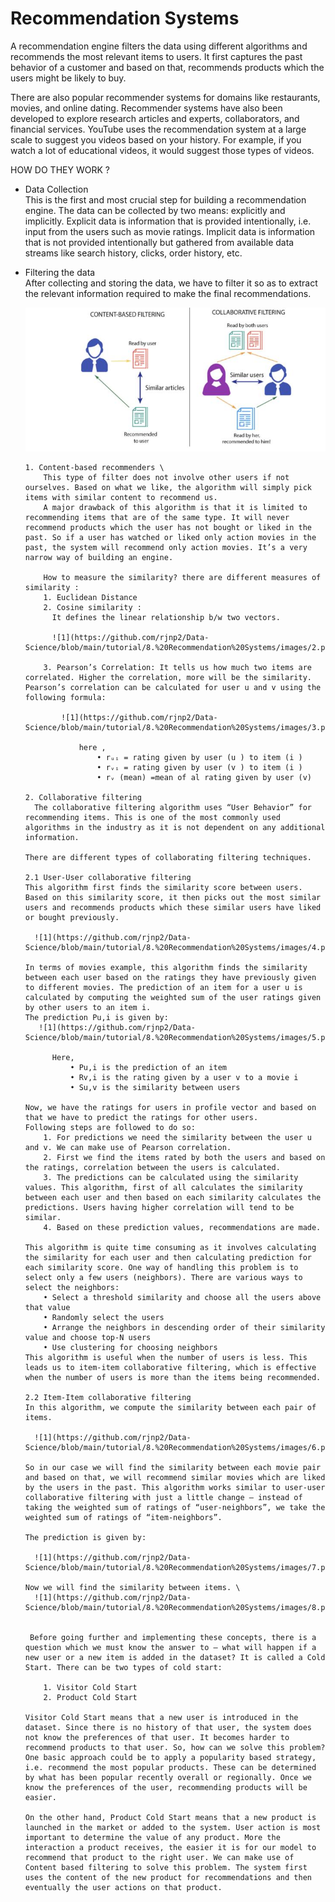 # Recommendation Systems
A recommendation engine filters the data using different algorithms and recommends the most relevant items to users. It first captures the past behavior of a customer and based on that, recommends products which the users might be likely to buy.

There are also popular recommender systems for domains like restaurants, movies, and online dating. Recommender systems have also been developed to explore research articles and experts, collaborators, and financial services. YouTube uses the recommendation system at a large scale to suggest you videos based on your history. For example, if you watch a lot of educational videos, it would suggest those types of videos.

HOW DO THEY WORK ? 
- Data Collection \
This is the first and most crucial step for building a recommendation engine. The data can be collected by two means: explicitly and implicitly. 
Explicit data is information that is provided intentionally, i.e. input from the users such as movie ratings.
Implicit data is information that is not provided intentionally but gathered from available data streams like search history, clicks, order history, etc.

- Filtering the data \
  After collecting and storing the data, we have to filter it so as to extract the relevant information required to make the final recommendations.

  ![1](https://github.com/rjnp2/Data-Science/blob/main/tutorial/8.%20Recommendation%20Systems/images/1.png)

      1. Content-based recommenders \
          This type of filter does not involve other users if not ourselves. Based on what we like, the algorithm will simply pick items with similar content to recommend us.
          A major drawback of this algorithm is that it is limited to recommending items that are of the same type. It will never recommend products which the user has not bought or liked in the past. So if a user has watched or liked only action movies in the past, the system will recommend only action movies. It’s a very narrow way of building an engine.

          How to measure the similarity? there are different measures of similarity :
          1. Euclidean Distance
          2. Cosine similarity :
            It defines the linear relationship b/w two vectors.

            ![1](https://github.com/rjnp2/Data-Science/blob/main/tutorial/8.%20Recommendation%20Systems/images/2.png)

          3. Pearson’s Correlation: It tells us how much two items are correlated. Higher the correlation, more will be the similarity. Pearson’s correlation can be calculated for user u and v using the following formula:

              ![1](https://github.com/rjnp2/Data-Science/blob/main/tutorial/8.%20Recommendation%20Systems/images/3.png)

                  here ,
                      • rᵤᵢ = rating given by user (u ) to item (i )
                      • rᵥᵢ = rating given by user (v ) to item (i )
                      • rᵥ (mean) =mean of al rating given by user (v)

      2. Collaborative filtering
        The collaborative filtering algorithm uses “User Behavior” for recommending items. This is one of the most commonly used algorithms in the industry as it is not dependent on any additional information. 

      There are different types of collaborating filtering techniques.

      2.1 User-User collaborative filtering
      This algorithm first finds the similarity score between users. Based on this similarity score, it then picks out the most similar users and recommends products which these similar users have liked or bought previously.

        ![1](https://github.com/rjnp2/Data-Science/blob/main/tutorial/8.%20Recommendation%20Systems/images/4.png)

      In terms of movies example, this algorithm finds the similarity between each user based on the ratings they have previously given to different movies. The prediction of an item for a user u is calculated by computing the weighted sum of the user ratings given by other users to an item i.
      The prediction Pu,i is given by:
         ![1](https://github.com/rjnp2/Data-Science/blob/main/tutorial/8.%20Recommendation%20Systems/images/5.png)

            Here,
                • Pu,i is the prediction of an item
                • Rv,i is the rating given by a user v to a movie i
                • Su,v is the similarity between users

      Now, we have the ratings for users in profile vector and based on that we have to predict the ratings for other users. 
      Following steps are followed to do so:
          1. For predictions we need the similarity between the user u and v. We can make use of Pearson correlation.
          2. First we find the items rated by both the users and based on the ratings, correlation between the users is calculated.
          3. The predictions can be calculated using the similarity values. This algorithm, first of all calculates the similarity between each user and then based on each similarity calculates the predictions. Users having higher correlation will tend to be similar.
          4. Based on these prediction values, recommendations are made. 

      This algorithm is quite time consuming as it involves calculating the similarity for each user and then calculating prediction for each similarity score. One way of handling this problem is to select only a few users (neighbors). There are various ways to select the neighbors:
          • Select a threshold similarity and choose all the users above that value
          • Randomly select the users
          • Arrange the neighbors in descending order of their similarity value and choose top-N users
          • Use clustering for choosing neighbors
      This algorithm is useful when the number of users is less. This leads us to item-item collaborative filtering, which is effective when the number of users is more than the items being recommended.

      2.2 Item-Item collaborative filtering
      In this algorithm, we compute the similarity between each pair of items.

        ![1](https://github.com/rjnp2/Data-Science/blob/main/tutorial/8.%20Recommendation%20Systems/images/6.png)

      So in our case we will find the similarity between each movie pair and based on that, we will recommend similar movies which are liked by the users in the past. This algorithm works similar to user-user collaborative filtering with just a little change — instead of taking the weighted sum of ratings of “user-neighbors”, we take the weighted sum of ratings of “item-neighbors”. 

      The prediction is given by:

        ![1](https://github.com/rjnp2/Data-Science/blob/main/tutorial/8.%20Recommendation%20Systems/images/7.png)

      Now we will find the similarity between items. \
        ![1](https://github.com/rjnp2/Data-Science/blob/main/tutorial/8.%20Recommendation%20Systems/images/8.png)


       Before going further and implementing these concepts, there is a question which we must know the answer to — what will happen if a new user or a new item is added in the dataset? It is called a Cold Start. There can be two types of cold start:

          1. Visitor Cold Start
          2. Product Cold Start

      Visitor Cold Start means that a new user is introduced in the dataset. Since there is no history of that user, the system does not know the preferences of that user. It becomes harder to recommend products to that user. So, how can we solve this problem? One basic approach could be to apply a popularity based strategy, i.e. recommend the most popular products. These can be determined by what has been popular recently overall or regionally. Once we know the preferences of the user, recommending products will be easier.

      On the other hand, Product Cold Start means that a new product is launched in the market or added to the system. User action is most important to determine the value of any product. More the interaction a product receives, the easier it is for our model to recommend that product to the right user. We can make use of Content based filtering to solve this problem. The system first uses the content of the new product for recommendations and then eventually the user actions on that product.
